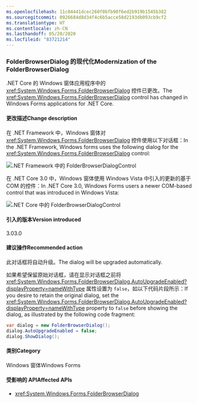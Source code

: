 ```yaml
---
ms.openlocfilehash: 11c04441dcec260f0bfb90f6ed2b919b1545b382
ms.sourcegitcommit: 0926684d8d34f4c6b5acce58d2193db093cb9cf2
ms.translationtype: HT
ms.contentlocale: zh-CN
ms.lasthandoff: 05/20/2020
ms.locfileid: "83721214"
---
```

### <a name="modernization-of-the-folderbrowserdialog"></a><span data-ttu-id="e2f62-101">FolderBrowserDialog 的现代化</span><span class="sxs-lookup"><span data-stu-id="e2f62-101">Modernization of the FolderBrowserDialog</span></span>

<span data-ttu-id="e2f62-102">.NET Core 的 Windows 窗体应用程序中的 <xref:System.Windows.Forms.FolderBrowserDialog> 控件已更改。</span><span class="sxs-lookup"><span data-stu-id="e2f62-102">The <xref:System.Windows.Forms.FolderBrowserDialog> control has changed in Windows Forms applications for .NET Core.</span></span>

#### <a name="change-description"></a><span data-ttu-id="e2f62-103">更改描述</span><span class="sxs-lookup"><span data-stu-id="e2f62-103">Change description</span></span>

<span data-ttu-id="e2f62-104">在 .NET Framework 中，Windows 窗体对 <xref:System.Windows.Forms.FolderBrowserDialog> 控件使用以下对话框：</span><span class="sxs-lookup"><span data-stu-id="e2f62-104">In the .NET Framework, Windows forms uses the following dialog for the <xref:System.Windows.Forms.FolderBrowserDialog> control:</span></span>

![.NET Framework 中的 FolderBrowserDialogControl](~/docs/images/core-changes/windowsforms/modernized-folderbrowserdialog/folderdlg-framework.png)

<span data-ttu-id="e2f62-106">在 .NET Core 3.0 中，Windows 窗体使用 Windows Vista 中引入的更新的基于 COM 的控件：</span><span class="sxs-lookup"><span data-stu-id="e2f62-106">In .NET Core 3.0, Windows Forms users a newer COM-based control that was introduced in Windows Vista:</span></span>

![.NET Core 中的 FolderBrowserDialogControl](~/docs/images/core-changes/windowsforms/modernized-folderbrowserdialog/folderdlg-core.png)

#### <a name="version-introduced"></a><span data-ttu-id="e2f62-108">引入的版本</span><span class="sxs-lookup"><span data-stu-id="e2f62-108">Version introduced</span></span>

<span data-ttu-id="e2f62-109">3.0</span><span class="sxs-lookup"><span data-stu-id="e2f62-109">3.0</span></span>

#### <a name="recommended-action"></a><span data-ttu-id="e2f62-110">建议操作</span><span class="sxs-lookup"><span data-stu-id="e2f62-110">Recommended action</span></span>

<span data-ttu-id="e2f62-111">此对话框将自动升级。</span><span class="sxs-lookup"><span data-stu-id="e2f62-111">The dialog will be upgraded automatically.</span></span>

<span data-ttu-id="e2f62-112">如果希望保留原始对话框，请在显示对话框之前将 <xref:System.Windows.Forms.FolderBrowserDialog.AutoUpgradeEnabled?displayProperty=nameWithType> 属性设置为 `false`，如以下代码片段所示：</span><span class="sxs-lookup"><span data-stu-id="e2f62-112">If you desire to retain the original dialog, set the <xref:System.Windows.Forms.FolderBrowserDialog.AutoUpgradeEnabled?displayProperty=nameWithType> property to `false` before showing the dialog, as illustrated by the following code fragment:</span></span>

```csharp
var dialog = new FolderBrowserDialog();
dialog.AutoUpgradeEnabled = false;
dialog.ShowDialog();
```

#### <a name="category"></a><span data-ttu-id="e2f62-113">类别</span><span class="sxs-lookup"><span data-stu-id="e2f62-113">Category</span></span>

<span data-ttu-id="e2f62-114">Windows 窗体</span><span class="sxs-lookup"><span data-stu-id="e2f62-114">Windows Forms</span></span>

#### <a name="affected-apis"></a><span data-ttu-id="e2f62-115">受影响的 API</span><span class="sxs-lookup"><span data-stu-id="e2f62-115">Affected APIs</span></span>

- <xref:System.Windows.Forms.FolderBrowserDialog>

<!--

#### Affected APIs

- `T:System.Windows.Forms.FolderBrowserDialog`

-->
